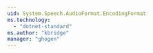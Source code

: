 ```yaml
---
uid: System.Speech.AudioFormat.EncodingFormat
ms.technology: 
  - "dotnet-standard"
ms.author: "kbridge"
manager: "ghogen"
---
```

